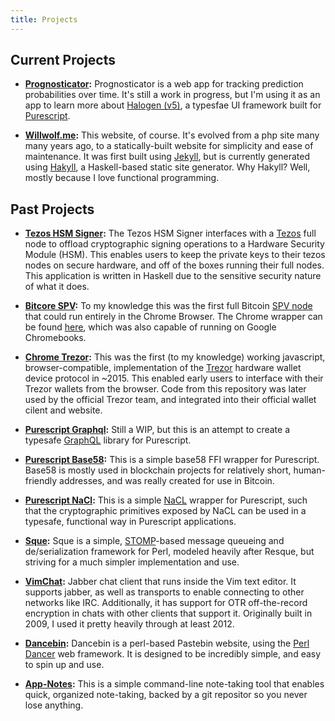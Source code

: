 ```yaml
---
title: Projects
---
```


## Current Projects

* **[Prognosticator](https://github.com/throughnothing/Prognosticator):**
  Prognosticator is a web app for tracking prediction probabilities over time.
  It's still a work in progress, but I'm using it as an app to learn more about
  [Halogen (v5)](https://github.com/purescript-halogen/purescript-halogen), a
  typesfae UI framework built for [Purescript](https://purescript.org).

* **[Willwolf.me](https://github.com/throughnothing/willwolf.me):** This
  website, of course. It's evolved from a php site many many years ago, to a
  statically-built website for simplicity and ease of maintenance. It was first
  built using [Jekyll](https://jekyllrb.com), but is currently generated using
  [Hakyll](https://jaspervdj.be/hakyll/), a Haskell-based static site generator.
  Why Hakyll? Well, mostly because I love functional programming.

## Past Projects

* **[Tezos HSM Signer](https://github.com/throughnothing/tezos-hsm-signer):**
  The Tezos HSM Signer interfaces with a [Tezos](https://tezos.com) full node to
  offload cryptographic signing operations to a Hardware Security Module (HSM).
  This enables users to keep the private keys to their tezos nodes on secure
  hardware, and off of the boxes running their full nodes. This application is
  written in Haskell due to the sensitive security nature of what it does.

* **[Bitcore SPV](https://github.com/throughnothing/bitcore-spv):** To my
  knowledge this was the first full Bitcoin [SPV
  node](https://en.bitcoinwiki.org/wiki/Simplified_Payment_Verification) that
  could run entirely in the Chrome Browser. The Chrome wrapper can be found
  [here](https://github.com/throughnothing/BitcoinSPVCrx), which was also
  capable of running on Google Chromebooks.

* **[Chrome Trezor](https://github.com/throughnothing/chrome-trezor):** This
  was the first (to my knowledge) working javascript, browser-compatible,
  implementation of the [Trezor](https://trezor.io) hardware wallet device
  protocol in ~2015. This enabled early users to interface with their Trezor
  wallets from the browser. Code from this repository was later used by the
  official Trezor team, and integrated into their official wallet cilent and
  website.

* **[Purescript Graphql](https://github.com/throughnothing/purescript-graphql):**
  Still a WIP, but this is an attempt to create a typesafe
  [GraphQL](https://graphql.org) library for Purescript.

* **[Purescript Base58](https://github.com/throughnothing/purescript-crypt-nacl):**
  This is a simple base58 FFI wrapper for Purescript. Base58 is mostly used in
  blockchain projects for relatively short, human-friendly addresses, and was
  really created for use in Bitcoin.

* **[Purescript NaCl](https://github.com/throughnothing/purescript-crypt-nacl):**
  This is a simple [NaCL](https://nacl.cr.yp.to) wrapper for Purescript, such
  that the cryptographic primitives exposed by NaCL can be used in a typesafe,
  functional way in Purescript applications.

* **[Sque](https://github.com/throughnothing/Sque):** Sque is a simple,
  [STOMP](https://stomp.github.io)-based message queueing and de/serialization
  framework for Perl, modeled heavily after Resque, but striving for a much
  simpler implementation and use.

* **[VimChat](https://github.com/throughnothing/vimchat):** Jabber chat client
  that runs inside the Vim text editor.  It supports jabber, as well as
  transports to enable connecting to other networks like IRC. Additionally, it
  has support for OTR off-the-record encryption in chats with other clients that
  support it. Originally built in 2009, I used it pretty heavily through at least 2012.

* **[Dancebin](https://github.com/throughnothing/Dancebin):** Dancebin is a
  perl-based Pastebin website, using the [Perl Dancer](http://perldancer.org)
  web framework.  It is designed to be incredibly simple, and easy to spin up
  and use.

* **[App-Notes](https://github.com/throughnothing/App-Notes):** This is a simple command-line note-taking tool that
  enables quick, organized note-taking, backed by a git repositor so you never
  lose anything.
